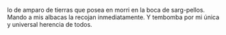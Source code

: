 lo de amparo de tierras que posea en morri en la boca de sarg-pellos. Mando a mis albacas la recojan inmediatamente. Y tembomba por mi única y universal herencia de todos.